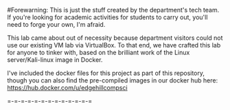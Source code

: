 #Forewarning: This is just the stuff created by the department's tech team. If you're looking for academic activities for students to carry out, you'll need to forge your own, I'm afraid. 

This lab came about out of necessity because department visitors could not use our existing VM lab via VirtualBox. To that end, we have crafted this lab for anyone to tinker with, based on the brilliant work of the Linux server/Kali-linux image in Docker. 

I've included the docker files for this project as part of this repository, though you can also find the pre-compiled images in our docker hub here: https://hub.docker.com/u/edgehillcompsci 

=-=-=-=-=-=-=-=-=-=-=-=-=
